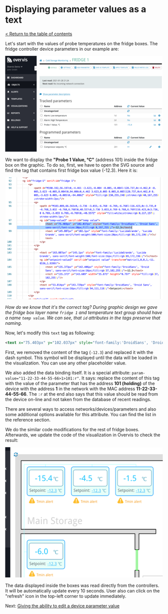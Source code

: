 # Displaying parameter values as a text

[< Return to the table of contents](../../README.md)

Let's start with the values of probe temperatures on the fridge boxes. The fridge controller device parameters in our example are:

![Fridge controller device parameter](img-fridge-params.png)

We want to display the **"Probe 1 Value, °C"** (address 101) inside the fridge box on the graphic. To do so, first, we have to open the SVG source and find the tag that contains first fridge box value (-12.3). Here it is:

![Fridge temperature value](img-fridge-value.png)

*How do we know that it's the correct tag? During graphic design we gave the fridge box layer name `fridge 1` and temperature text group should have a name `temp value`. We can see, that `id` attributes in the tags preserve that naming.*

Now, let's modify this `text` tag as following:

```xml
<text x="75.403px" y="102.037px" style="font-family:'DroidSans', 'Droid Sans', sans-serif;font-size:30px;fill:rgb(0,197,255);" param-value="11-22-33-44-55-66>1>101:r">-</text>
```

First, we removed the content of the tag (`-12.3`) and replaced it with the dash symbol. This symbol will be displayed until the data will be loaded in the visualization. You can use any other placeholder value.

We also added the data binding itself. It is a special attribute: `param-value="11-22-33-44-55-66>1>101:r"`. It says: replace the content of this tag with the value of the parameter that has the address **101 (holding)** of the device with the address **1** in the network with the MAC address **11-22-33-44-55-66**. The `:r` at the end also says that this value should be read from the device on-line and not taken from the database of recent readings.

There are several ways to access networks/devices/parameters and also some additional options available for this attribute. You can find the list in the reference section.

We do the similar code modifications for the rest of fridge boxes. Afterwards, we update the code of the visualization in Overvis to check the result:

![Fridge temperature values online](img-fridge-values.png)

The data displayed inside the boxes was read directly from the controllers. It will be automatically update every 10 seconds. User also can click on the "refresh" icon in the top-left corner to update immediately.

Next: [Giving the ability to edit a device parameter value](../02-edit-value/README.md)
